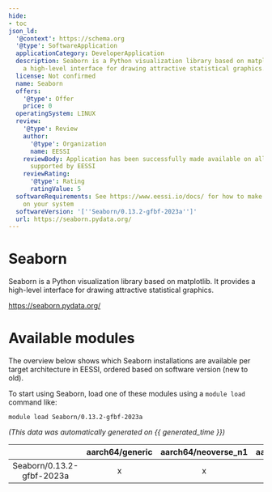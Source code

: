 ```yaml
---
hide:
- toc
json_ld:
  '@context': https://schema.org
  '@type': SoftwareApplication
  applicationCategory: DeveloperApplication
  description: Seaborn is a Python visualization library based on matplotlib. It provides
    a high-level interface for drawing attractive statistical graphics.
  license: Not confirmed
  name: Seaborn
  offers:
    '@type': Offer
    price: 0
  operatingSystem: LINUX
  review:
    '@type': Review
    author:
      '@type': Organization
      name: EESSI
    reviewBody: Application has been successfully made available on all architectures
      supported by EESSI
    reviewRating:
      '@type': Rating
      ratingValue: 5
  softwareRequirements: See https://www.eessi.io/docs/ for how to make EESSI available
    on your system
  softwareVersion: '[''Seaborn/0.13.2-gfbf-2023a'']'
  url: https://seaborn.pydata.org/
---
```


Seaborn
=======


Seaborn is a Python visualization library based on matplotlib. It provides a high-level interface for drawing attractive statistical graphics.

https://seaborn.pydata.org/
# Available modules


The overview below shows which Seaborn installations are available per target architecture in EESSI, ordered based on software version (new to old).

To start using Seaborn, load one of these modules using a `module load` command like:

```shell
module load Seaborn/0.13.2-gfbf-2023a
```

*(This data was automatically generated on {{ generated_time }})*  

| |aarch64/generic|aarch64/neoverse_n1|aarch64/neoverse_v1|x86_64/generic|x86_64/amd/zen2|x86_64/amd/zen3|x86_64/amd/zen4|x86_64/intel/haswell|x86_64/intel/skylake_avx512|
| :---: | :---: | :---: | :---: | :---: | :---: | :---: | :---: | :---: | :---: |
|Seaborn/0.13.2-gfbf-2023a|x|x|x|x|x|x|x|x|x|
